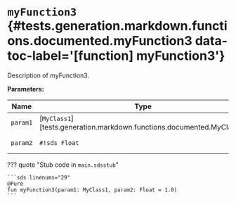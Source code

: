 [//]: # (DO NOT EDIT THIS FILE DIRECTLY. Instead, edit the corresponding stub file and execute `npm run docs:api`.)

# <code class="doc-symbol doc-symbol-function"></code> `myFunction3` {#tests.generation.markdown.functions.documented.myFunction3 data-toc-label='[function] myFunction3'}

Description of myFunction3.

**Parameters:**

| Name | Type | Description | Default |
|------|------|-------------|---------|
| `param1` | [`MyClass1`][tests.generation.markdown.functions.documented.MyClass1] | Description of param1. | - |
| `param2` | `#!sds Float` | Description of param2. | `#!sds 1.0` |

??? quote "Stub code in `main.sdsstub`"

    ```sds linenums="29"
    @Pure
    fun myFunction3(param1: MyClass1, param2: Float = 1.0)
    ```
